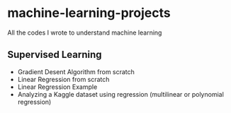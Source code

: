 # machine-learning-projects
All the codes I wrote to understand machine learning

## Supervised Learning

- Gradient Desent Algorithm from scratch
- Linear Regression from scratch
- Linear Regression Example
- Analyzing a Kaggle dataset using regression (multilinear or polynomial regression)
